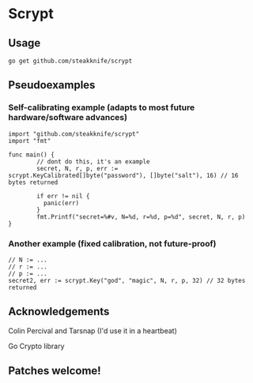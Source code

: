 # Scrypt

## Usage

    go get github.com/steakknife/scrypt

## Pseudoexamples

### Self-calibrating example (adapts to most future hardware/software advances)

```golang
import "github.com/steakknife/scrypt"
import "fmt"

func main() {
        // dont do this, it's an example
        secret, N, r, p, err := scrypt.KeyCalibrated[]byte("password"), []byte("salt"), 16) // 16 bytes returned
        
        if err != nil {
          panic(err)
        }
        fmt.Printf("secret=%#v, N=%d, r=%d, p=%d", secret, N, r, p)
}
```

### Another example (fixed calibration, not future-proof)

```golang
// N := ...
// r := ...
// p := ...
secret2, err := scrypt.Key("god", "magic", N, r, p, 32) // 32 bytes returned
```

## Acknowledgements

Colin Percival and Tarsnap (I'd use it in a heartbeat)

Go Crypto library

## Patches welcome!
